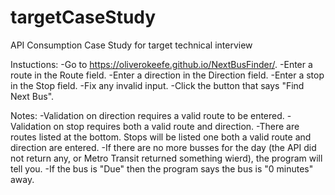 # targetCaseStudy
API Consumption Case Study for target technical interview

Instuctions:
-Go to https://oliverokeefe.github.io/NextBusFinder/.
-Enter a route in the Route field.
-Enter a direction in the Direction field.
-Enter a stop in the Stop field.
-Fix any invalid input.
-Click the button that says "Find Next Bus".

Notes:
-Validation on direction requires a valid route to be entered.
-Validation on stop requires both a valid route and direction.
-There are routes listed at the bottom. Stops will be listed one both a valid route and direction are entered.
-If there are no more busses for the day (the API did not return any, or Metro Transit returned something wierd), the program will tell you.
-If the bus is "Due" then the program says the bus is "0 minutes" away.










